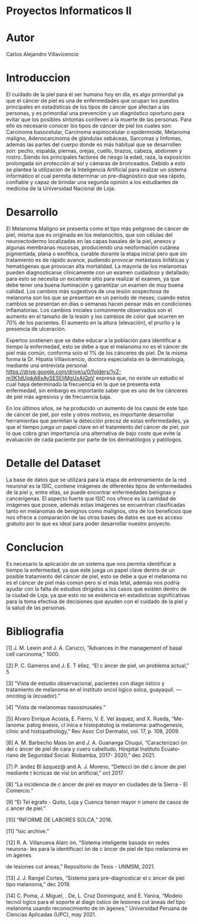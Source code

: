 # Proyectos Informaticos II
# Autor
Carlos Alejandro Villavicencio 
# Introduccion

El cuidado de la piel para él ser humano hoy en día, es algo primordial ya que el cáncer de piel es una de enfermedades que ocupan los puestos principales en estadísticas de los tipos de cáncer que afectan a las personas, y es primordial una prevención y un diagnóstico oportuno para evitar que los posibles síntomas conlleven a la muerte de las personas. Para ello es necesario conocer los tipos de cáncer de piel los cuales son: Carcinoma basocelular, Carcinoma espinocelular o epidermoide, Melanoma maligno, Adenocarcinoma de glándulas sebáceas, Sarcomas y linfomas, además las partes del cuerpo donde es más habitual que se desarrollen son: pecho, espalda, piernas, orejas, cuello, brazos, cabeza, abdomen y rostro..Siendo los principales factores de riesgo la edad, raza, la exposición prolongada sin protección al sol y cámaras de bronceados. Debido a esto se plantea la utilización de la Inteligencia Artificial para realizar un sistema informático el cual permita determinar un pre-diagnóstico que sea rápido, confiable y capaz de brindar una segunda opinión a los estudiantes de medicina de la Universidad Nacional de Loja.

# Desarrollo
El Melanoma Maligno se presenta como el tipo más peligroso de cáncer de piel, misma que es originada en los melanocitos, que son células del neuroectodermo localizadas en las capas basales de la piel, anexos y algunas membranas mucosas, produciendo una neoformación cutánea pigmentada, plana o exofítica, curable durante la etapa inicial pero que sin tratamiento es de rápido avance, pudiendo provocar metástasis linfáticas y hematógenas que provocan alta mortalidad.
La mayoría de los melanomas pueden diagnosticarse clínicamente con un examen cuidadoso y detallado; para esto se necesita un excelente sitio para realizar el examen, ya que debe tener  una buena iluminación y garantizar un examen de muy buena calidad. Los cambios más sugestivos de una lesión sospechosa de melanoma son los que se presentan en un periodo de meses; cuando estos cambios se presentan en días o semanas hacen pensar más en condiciones inflamatorias. Los cambios iniciales comúnmente observados son el aumento en el tamaño de la lesión y los cambios de color que ocurren en 70\% de los pacientes. El aumento en la altura (elevación), el prurito y la presencia de ulceración.

Expertos sostienen que se debe educar a la población para identificar a tiempo la enfermedad, esto se debe a que el melanoma no es el cáncer de piel más común, conforma solo el 1\% de los cánceres de piel. De la misma forma la Dr. Hipatia Villavicencio, doctora especialista en la dermatología, mediante una entrevista personal https://drive.google.com/drive/u/0/folders/1yZ-m3K1dUjqkA6xAySESEIiMgUxAjQpV expresa que, no existe un estudio el cual haya determinado la frecuencia en la que se presenta esta enfermedad, sin embargo es importante saber que es uno de los cánceres de piel más agresivos y de frecuencia baja.

En los últimos años, se ha producido un aumento de los casos de este tipo de cáncer de piel, por este y otros motivos, es importante desarrollar herramientas que permitan la detección precoz de estas enfermedades, ya que el tiempo juega un papel clave en el tratamiento del cáncer de piel, por lo que cobra gran importancia una alternativa de bajo coste que evite la evaluación de cada paciente por parte de los dermatólogos y patólogos.

# Detalle del Dataset
La base de datos que se utilizará para la etapa de entrenamiento de la red neuronal es la ISIC, contiene imágenes de diferentes tipos de enfermedades de la piel y, entre ellas, se puede encontrar enfermedades benignas y cancerígenas.
El aspecto fuerte que ISIC nos ofrece es la cantidad de imágenes que posee, además estas imágenes se encuentran clasificadas tanto en melanomas de benignos como malignos, otra de los beneficios que nos ofrece a comparación de las otras bases de datos es que es acceso gratuito por lo que es ideal para poder desarrollar nuestro proyecto.

# Conclucion 
Es necesario la aplicación de un sistema que nos permita identificar a tiempo la enfermedad, ya que este juega un papel clave dentro de un posible tratamiento del cáncer de piel, esto se debe a que el melanoma no es el cáncer de piel más común pero sí el más letal, además nos podría ayudar  con la  falta de estudios dirigidos a los casos que existen dentro de la ciudad de Loja, ya que esto no se evidencia en estadísticas significativas para la toma efectiva de decisiones que ayuden con el cuidado de la piel y la salud de las personas.

# Bibliografia 
[1] J. M. Lewin and J. A. Carucci, “Advances in the management of basal cell carcinoma,” 1000.

[2] P. C. Gameros and J. E. T ́ellez, “El c ́ancer de piel, un problema actual,” 5

[3] “Vista de estudio observacional, pacientes con diagn ́ostico y tratamiento de melanoma en el instituto oncol ́ogico solca, guayaquil. — oncolog ́ıa
(ecuador).”

[4] “Vista de melanomas nasosinusales.”

[5]  ́Alvaro Enrique Acosta, E. Fierro, V. E. Vel ́asquez, and X. Rueda, “Me-lanoma: patog ́enesis, cl ́ınica e histopatolog ́ıa melanoma: pathogenesis,
clinic and histopathology,” Rev Asoc Col Dermatol, vol. 17, p. 108, 2009.

[6] A. M. Barbecho Mass ́on and J. A. Guananga Chuqui, “Caracterizaci ́on del c ́ancer de piel de cara y cuero cabelludo. Hospital Instituto Ecuato-
riano de Seguridad Social. Riobamba, 2017- 2020,” dec 2021.

[7] P. ́andez Bl ́azquez@ and A. J. Moreno, “Detecci ́on del c ́ancer de piel mediante t ́ecnicas de visi ́on artificial,” oct 2017.

[8] “La incidencia de c ́ancer de piel es mayor en ciudades de la Sierra - El Comercio.”

[9] “El Tel ́egrafo - Quito, Loja y Cuenca tienen mayor n ́umero de casos de c ́ancer de piel.”

[10] “INFORME DE LABORES SOLCA,” 2016.

[11] “Isic archive.”

[12] R. A. Villanueva Alarc ́on, “Sistema inteligente basado en redes neurona- les para la identificaci ́on de c ́ancer de piel de tipo melanoma en im ́agenes

de lesiones cut ́aneas,” Repositorio de Tesis - UNMSM, 2021.

[13] J. J. Rangel Cortes, “Sistema para pre-diagnosticar el c ́ancer de piel tipo melanoma,” dec 2019.

[14] C. Poma, J. Miguel, . De, L. Cruz Dominguez, and E. Yanira, “Modelo tecnol ́ogico para el soporte al diagn ́ostico de lesiones cut ́aneas del tipo
melanoma usando reconocimiento de im ́agenes,” Universidad Peruana de Ciencias Aplicadas (UPC), may 2021.
